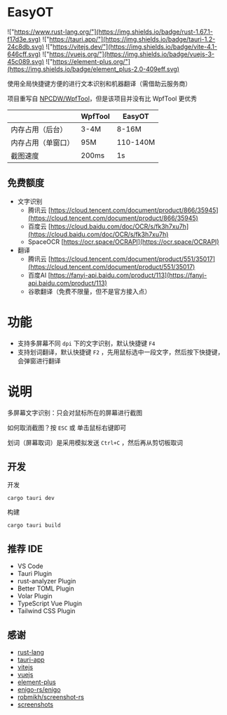 # EasyOT

!["https://www.rust-lang.org/"](https://img.shields.io/badge/rust-1.67.1-f17d3e.svg)
!["https://tauri.app/"](https://img.shields.io/badge/tauri-1.2-24c8db.svg)
!["https://vitejs.dev/"](https://img.shields.io/badge/vite-4.1-646cff.svg)
!["https://vuejs.org/"](https://img.shields.io/badge/vuejs-3-45c089.svg)
!["https://element-plus.org/"](https://img.shields.io/badge/element_plus-2.0-409eff.svg)

使用全局快捷键方便的进行文本识别和机器翻译（需借助云服务商）

项目重写自 [NPCDW/WpfTool](https://github.com/NPCDW/WpfTool)，但是该项目并没有比 WpfTool 更优秀

|                    | WpfTool         | EasyOT   |
| ------------------ | --------------- | -------- |
| 内存占用（后台）   | 3-4M            | 8-16M    |
| 内存占用（单窗口） | 95M             | 110-140M |
| 截图速度           | 200ms           | 1s       |

## 免费额度
- 文字识别
    - 腾讯云 [https://cloud.tencent.com/document/product/866/35945](https://cloud.tencent.com/document/product/866/35945)
    - 百度云 [https://cloud.baidu.com/doc/OCR/s/fk3h7xu7h](https://cloud.baidu.com/doc/OCR/s/fk3h7xu7h)
    - SpaceOCR [https://ocr.space/OCRAPI](https://ocr.space/OCRAPI)
- 翻译
    - 腾讯云 [https://cloud.tencent.com/document/product/551/35017](https://cloud.tencent.com/document/product/551/35017)
    - 百度AI [https://fanyi-api.baidu.com/product/113](https://fanyi-api.baidu.com/product/113)
    - 谷歌翻译（免费不限量，但不是官方接入点）

# 功能

* 支持多屏幕不同 `dpi` 下的文字识别，默认快捷键 `F4`
* 支持划词翻译，默认快捷键 `F2` ，先用鼠标选中一段文字，然后按下快捷键，会弹窗进行翻译

# 说明

多屏幕文字识别：只会对鼠标所在的屏幕进行截图

如何取消截图？按 `ESC` 或 单击鼠标右键即可

划词（屏幕取词）是采用模拟发送 `Ctrl+C` ，然后再从剪切板取词

## 开发
开发
```shell
cargo tauri dev
```
构建
```shell
cargo tauri build
```

## 推荐 IDE

- VS Code
- Tauri Plugin
- rust-analyzer Plugin
- Better TOML Plugin
- Volar Plugin
- TypeScript Vue Plugin
- Tailwind CSS Plugin

## 感谢

- [rust-lang](https://www.rust-lang.org/)
- [tauri-app](https://tauri.app/)
- [vitejs](https://vitejs.dev/)
- [vuejs](https://vuejs.org/)
- [element-plus](https://element-plus.org/)
- [enigo-rs/enigo](https://github.com/enigo-rs/enigo)
- [robmikh/screenshot-rs](https://github.com/robmikh/screenshot-rs)
- [screenshots](https://crates.io/crates/screenshots)

